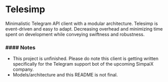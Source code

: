 # Telesimp

Minimalistic Telegram API client with a modular architecture. Telesimp is event-driven and easy to adapt. Decreasing overhead and minimizing time spent on development while conveying swiftness and robustness.

### #### Notes

- This project is unfinished. Please do note this client is getting written specifically for the Telegram support bot of the upcoming SimpaiX company.
- Models/architecture and this README is not final.
